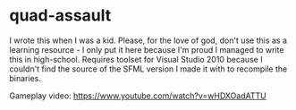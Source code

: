 # quad-assault
I wrote this when I was a kid. Please, for the love of god, don't use this as a learning resource - I only put it here because I'm proud I managed to write this in high-school. Requires toolset for Visual Studio 2010 because I couldn't find the source of the SFML version I made it with to recompile the binaries.

Gameplay video: https://www.youtube.com/watch?v=wHDXOadATTU
